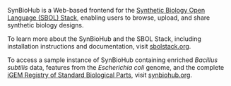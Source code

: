 SynBioHub is a Web-based frontend for the [Synthetic Biology Open Language (SBOL) Stack](http://sbolstack.org), enabling users to browse, upload, and share synthetic biology designs.

To learn more about the SynBioHub and the SBOL Stack, including installation instructions and documentation, visit [sbolstack.org](http://sbolstack.org).
 
To access a sample instance of SynBioHub containing enriched _Bacillus subtilis_ data, features from the _Escherichia coli_ genome, and the complete [iGEM Registry of Standard Biological Parts](http://parts.igem.org/Main_Page), visit [synbiohub.org](http://synbiohub.org).


 
